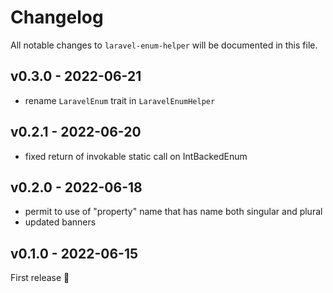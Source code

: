 # Changelog

All notable changes to `laravel-enum-helper` will be documented in this file.

## v0.3.0 - 2022-06-21

- rename `LaravelEnum` trait in `LaravelEnumHelper`

## v0.2.1 - 2022-06-20

- fixed return of invokable static call on IntBackedEnum

## v0.2.0 - 2022-06-18

- permit to use of "property" name that has name both singular and plural
- updated banners

## v0.1.0 - 2022-06-15

First release 🚀
